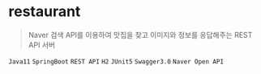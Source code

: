 # restaurant

>Naver 검색 API를 이용하여 맛집을 찾고 이미지와 정보를 응답해주는 REST API 서버

`Java11`
`SpringBoot`
`REST API`
`H2`
`JUnit5`
`Swagger3.0`
`Naver Open API`
